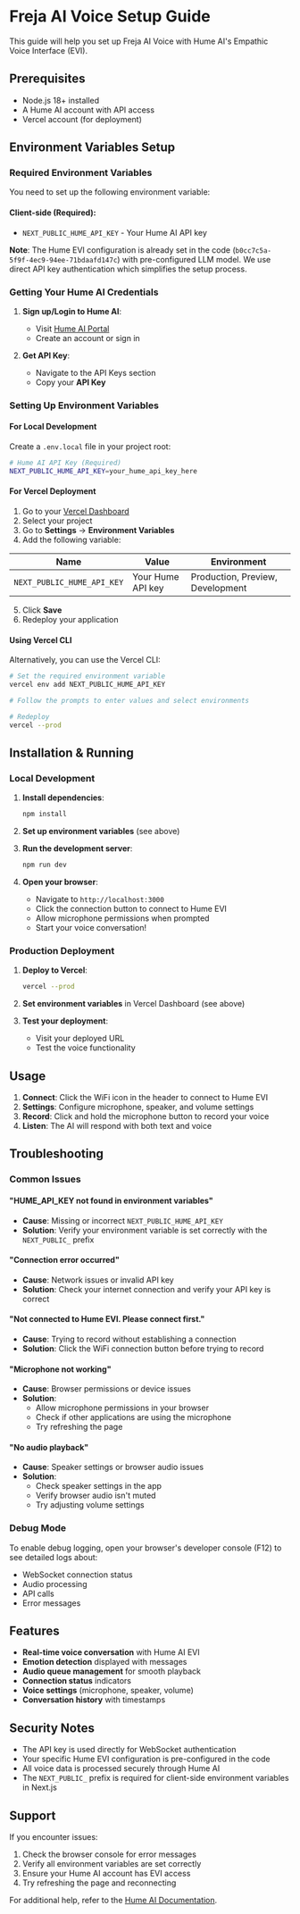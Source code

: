 # Freja AI Voice Setup Guide

This guide will help you set up Freja AI Voice with Hume AI's Empathic Voice Interface (EVI).

## Prerequisites

- Node.js 18+ installed
- A Hume AI account with API access
- Vercel account (for deployment)

## Environment Variables Setup

### Required Environment Variables

You need to set up the following environment variable:

#### Client-side (Required):
- `NEXT_PUBLIC_HUME_API_KEY` - Your Hume AI API key

**Note**: The Hume EVI configuration is already set in the code (`b0cc7c5a-5f9f-4ec9-94ee-71bdaafd147c`) with pre-configured LLM model. We use direct API key authentication which simplifies the setup process.

### Getting Your Hume AI Credentials

1. **Sign up/Login to Hume AI**:
   - Visit [Hume AI Portal](https://portal.hume.ai/)
   - Create an account or sign in

2. **Get API Key**:
   - Navigate to the API Keys section
   - Copy your **API Key**

### Setting Up Environment Variables

#### For Local Development

Create a `.env.local` file in your project root:

```bash
# Hume AI API Key (Required)
NEXT_PUBLIC_HUME_API_KEY=your_hume_api_key_here
```

#### For Vercel Deployment

1. Go to your [Vercel Dashboard](https://vercel.com/dashboard)
2. Select your project
3. Go to **Settings** → **Environment Variables**
4. Add the following variable:

| Name | Value | Environment |
|------|-------|-------------|
| `NEXT_PUBLIC_HUME_API_KEY` | Your Hume API key | Production, Preview, Development |

5. Click **Save**
6. Redeploy your application

#### Using Vercel CLI

Alternatively, you can use the Vercel CLI:

```bash
# Set the required environment variable
vercel env add NEXT_PUBLIC_HUME_API_KEY

# Follow the prompts to enter values and select environments

# Redeploy
vercel --prod
```

## Installation & Running

### Local Development

1. **Install dependencies**:
   ```bash
   npm install
   ```

2. **Set up environment variables** (see above)

3. **Run the development server**:
   ```bash
   npm run dev
   ```

4. **Open your browser**:
   - Navigate to `http://localhost:3000`
   - Click the connection button to connect to Hume EVI
   - Allow microphone permissions when prompted
   - Start your voice conversation!

### Production Deployment

1. **Deploy to Vercel**:
   ```bash
   vercel --prod
   ```

2. **Set environment variables** in Vercel Dashboard (see above)

3. **Test your deployment**:
   - Visit your deployed URL
   - Test the voice functionality

## Usage

1. **Connect**: Click the WiFi icon in the header to connect to Hume EVI
2. **Settings**: Configure microphone, speaker, and volume settings
3. **Record**: Click and hold the microphone button to record your voice
4. **Listen**: The AI will respond with both text and voice

## Troubleshooting

### Common Issues

#### "HUME_API_KEY not found in environment variables"
- **Cause**: Missing or incorrect `NEXT_PUBLIC_HUME_API_KEY`
- **Solution**: Verify your environment variable is set correctly with the `NEXT_PUBLIC_` prefix

#### "Connection error occurred"
- **Cause**: Network issues or invalid API key
- **Solution**: Check your internet connection and verify your API key is correct

#### "Not connected to Hume EVI. Please connect first."
- **Cause**: Trying to record without establishing a connection
- **Solution**: Click the WiFi connection button before trying to record

#### "Microphone not working"
- **Cause**: Browser permissions or device issues
- **Solution**: 
  - Allow microphone permissions in your browser
  - Check if other applications are using the microphone
  - Try refreshing the page

#### "No audio playback"
- **Cause**: Speaker settings or browser audio issues
- **Solution**:
  - Check speaker settings in the app
  - Verify browser audio isn't muted
  - Try adjusting volume settings

### Debug Mode

To enable debug logging, open your browser's developer console (F12) to see detailed logs about:
- WebSocket connection status
- Audio processing
- API calls
- Error messages

## Features

- **Real-time voice conversation** with Hume AI EVI
- **Emotion detection** displayed with messages
- **Audio queue management** for smooth playback
- **Connection status** indicators
- **Voice settings** (microphone, speaker, volume)
- **Conversation history** with timestamps

## Security Notes

- The API key is used directly for WebSocket authentication
- Your specific Hume EVI configuration is pre-configured in the code
- All voice data is processed securely through Hume AI
- The `NEXT_PUBLIC_` prefix is required for client-side environment variables in Next.js

## Support

If you encounter issues:

1. Check the browser console for error messages
2. Verify all environment variables are set correctly
3. Ensure your Hume AI account has EVI access
4. Try refreshing the page and reconnecting

For additional help, refer to the [Hume AI Documentation](https://dev.hume.ai/docs/empathic-voice-interface-evi/overview). 